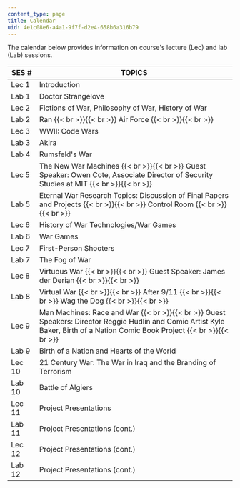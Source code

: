 ```yaml
---
content_type: page
title: Calendar
uid: 4e1c08e6-a4a1-9f7f-d2e4-658b6a316b79
---
```


The calendar below provides information on course's lecture (Lec) and lab (Lab) sessions.

| SES # | TOPICS |
| --- | --- |
| Lec 1 | Introduction |
| Lab 1 | Doctor Strangelove |
| Lec 2 | Fictions of War, Philosophy of War, History of War |
| Lab 2 | Ran {{< br >}}{{< br >}} Air Force {{< br >}}{{< br >}}  |
| Lec 3 | WWII: Code Wars |
| Lab 3 | Akira |
| Lab 4 | Rumsfeld's War |
| Lec 5 | The New War Machines {{< br >}}{{< br >}} Guest Speaker: Owen Cote, Associate Director of Security Studies at MIT {{< br >}}{{< br >}}  |
| Lab 5 | Eternal War Research Topics: Discussion of Final Papers and Projects {{< br >}}{{< br >}} Control Room {{< br >}}{{< br >}}  |
| Lec 6 | History of War Technologies/War Games |
| Lab 6 | War Games |
| Lec 7 | First-Person Shooters |
| Lab 7 | The Fog of War |
| Lec 8 | Virtuous War {{< br >}}{{< br >}} Guest Speaker: James der Derian {{< br >}}{{< br >}}  |
| Lab 8 | Virtual War {{< br >}}{{< br >}} After 9/11 {{< br >}}{{< br >}} Wag the Dog {{< br >}}{{< br >}}  |
| Lec 9 | Man Machines: Race and War {{< br >}}{{< br >}} Guest Speakers: Director Reggie Hudlin and Comic Artist Kyle Baker, Birth of a Nation Comic Book Project {{< br >}}{{< br >}}  |
| Lab 9 | Birth of a Nation and Hearts of the World |
| Lec 10 | 21 Century War: The War in Iraq and the Branding of Terrorism |
| Lab 10 | Battle of Algiers |
| Lec 11 | Project Presentations |
| Lab 11 | Project Presentations (cont.) |
| Lec 12 | Project Presentations (cont.) |
| Lab 12 | Project Presentations (cont.)
